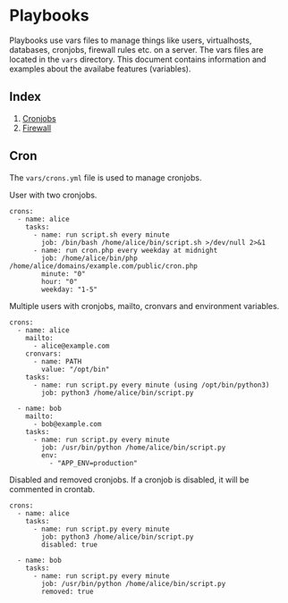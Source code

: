 # Playbooks

Playbooks use vars files to manage things like users, virtualhosts, databases, cronjobs, firewall rules etc. on a server. The vars files are located in the `vars` directory. This document contains information and examples about the availabe features (variables).

## Index
1. [Cronjobs](#Cron)
2. [Firewall](#Firewall)

## Cron
The `vars/crons.yml` file is used to manage cronjobs.

User with two cronjobs.
```
crons:
  - name: alice
    tasks:
      - name: run script.sh every minute
        job: /bin/bash /home/alice/bin/script.sh >/dev/null 2>&1
      - name: run cron.php every weekday at midnight
        job: /home/alice/bin/php /home/alice/domains/example.com/public/cron.php
        minute: "0"
        hour: "0"
        weekday: "1-5"
```
Multiple users with cronjobs, mailto, cronvars and environment variables.
```
crons:
  - name: alice
    mailto:
      - alice@example.com
    cronvars:
      - name: PATH
        value: "/opt/bin"
    tasks:
      - name: run script.py every minute (using /opt/bin/python3)
        job: python3 /home/alice/bin/script.py

  - name: bob
    mailto:
      - bob@example.com
    tasks:
      - name: run script.py every minute
        job: /usr/bin/python /home/alice/bin/script.py
        env:
          - "APP_ENV=production"
```
Disabled and removed cronjobs. If a cronjob is disabled, it will be commented in crontab.
```
crons:
  - name: alice
    tasks:
      - name: run script.py every minute
        job: python3 /home/alice/bin/script.py
        disabled: true

  - name: bob
    tasks:
      - name: run script.py every minute
        job: /usr/bin/python /home/alice/bin/script.py
        removed: true
```